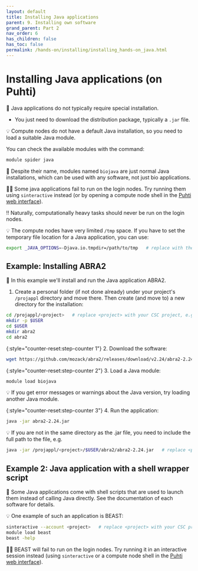 ```yaml
---
layout: default
title: Installing Java applications
parent: 9. Installing own software
grand_parent: Part 2
nav_order: 6
has_children: false
has_toc: false
permalink: /hands-on/installing/installing_hands-on_java.html
---
```


# Installing Java applications (on Puhti)

💬 Java applications do not typically require special installation.

- You just need to download the distribution package, typically a `.jar` file.

💡 Compute nodes do not have a default Java installation, so you need to load a suitable Java module.

You can check the available modules with the command:

```bash
module spider java
```

💬 Despite their name, modules named `biojava` are just normal Java installations, which can be used with any software, not just bio applications.

☝🏻 Some java applications fail to run on the login nodes. Try running them using `sinteractive` instead (or by opening a compute node shell in the [Puhti web interface](https://www.puhti.csc.fi)).

‼️ Naturally, computationally heavy tasks should never be run on the login nodes.

💡 The compute nodes have very limited `/tmp` space. If you have to set the temporary file location for a Java application, you can use:

```bash
export _JAVA_OPTIONS=-Djava.io.tmpdir=/path/to/tmp   # replace with the actual path 
```

## Example: Installing ABRA2

💬 In this example we'll install and run the Java application ABRA2.

1. Create a personal folder (if not done already) under your project's `/projappl` directory and move there. Then create (and move to) a new directory for the installation:

```bash
cd /projappl/<project>   # replace <project> with your CSC project, e.g. project_2001234
mkdir -p $USER
cd $USER
mkdir abra2
cd abra2
```

{:style="counter-reset:step-counter 1"}
2. Download the software:

```bash
wget https://github.com/mozack/abra2/releases/download/v2.24/abra2-2.24.jar
```

{:style="counter-reset:step-counter 2"}
3. Load a Java module:

```bash
module load biojava
```

💡 If you get error messages or warnings about the Java version, try loading another Java module.

{:style="counter-reset:step-counter 3"}
4. Run the application:

```bash
java -jar abra2-2.24.jar
```

💡 If you are not in the same directory as the .jar file, you need to include the full path to the file, e.g.

```bash
java -jar /projappl/<project>/$USER/abra2/abra2-2.24.jar   # replace <project> with your CSC project, e.g. project_2001234, and ensure that the path corresponds to the true path
```

## Example 2: Java application with a shell wrapper script

💬 Some Java applications come with shell scripts that are used to launch them instead of calling Java directly. See the documentation of each software for details.

💡 One example of such an application is BEAST:

```bash
sinteractive --account <project>   # replace <project> with your CSC project, e.g. project_2001234
module load beast
beast -help
```

☝🏻 BEAST will fail to run on the login nodes. Try running it in an interactive session instead (using `sinteractive` or a compute node shell in the [Puhti web interface](https://www.puhti.csc.fi)).

